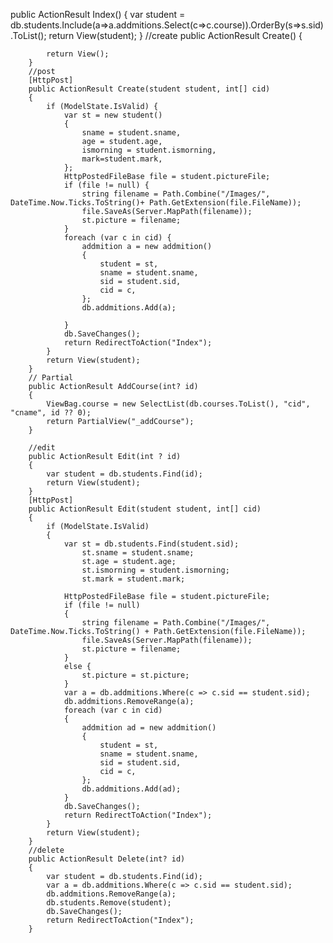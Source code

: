 public ActionResult Index()
        {
            var student = db.students.Include(a=>a.addmitions.Select(c=>c.course)).OrderBy(s=>s.sid).ToList();
            return View(student);
        }
        //create
        public ActionResult Create()
        {

            return View();
        }
        //post
        [HttpPost]  
        public ActionResult Create(student student, int[] cid)
        {
            if (ModelState.IsValid) {
                var st = new student()
                {
                    sname = student.sname,
                    age = student.age,
                    ismorning = student.ismorning,
                    mark=student.mark,                    
                };
                HttpPostedFileBase file = student.pictureFile;
                if (file != null) {
                    string filename = Path.Combine("/Images/", DateTime.Now.Ticks.ToString()+ Path.GetExtension(file.FileName));
                    file.SaveAs(Server.MapPath(filename));
                    st.picture = filename;
                }
                foreach (var c in cid) {
                    addmition a = new addmition()
                    {
                        student = st,
                        sname = student.sname,
                        sid = student.sid,
                        cid = c,
                    };
                    db.addmitions.Add(a);
                  
                }
                db.SaveChanges();
                return RedirectToAction("Index");
            }
            return View(student);
        }
        // Partial
        public ActionResult AddCourse(int? id)
        {
            ViewBag.course = new SelectList(db.courses.ToList(), "cid", "cname", id ?? 0);
            return PartialView("_addCourse");
        }

        //edit
        public ActionResult Edit(int ? id)
        {
            var student = db.students.Find(id);
            return View(student);
        }
        [HttpPost]
        public ActionResult Edit(student student, int[] cid)
        {
            if (ModelState.IsValid)
            {              
                var st = db.students.Find(student.sid);
                    st.sname = student.sname;
                    st.age = student.age;
                    st.ismorning = student.ismorning;
                    st.mark = student.mark;
               
                HttpPostedFileBase file = student.pictureFile;
                if (file != null)
                {
                    string filename = Path.Combine("/Images/", DateTime.Now.Ticks.ToString() + Path.GetExtension(file.FileName));
                    file.SaveAs(Server.MapPath(filename));
                    st.picture = filename;
                }
                else {
                    st.picture = st.picture;
                }          
                var a = db.addmitions.Where(c => c.sid == student.sid);
                db.addmitions.RemoveRange(a);
                foreach (var c in cid)
                {
                    addmition ad = new addmition()
                    {
                        student = st,
                        sname = student.sname,
                        sid = student.sid,
                        cid = c,
                    };
                    db.addmitions.Add(ad);
                }
                db.SaveChanges();
                return RedirectToAction("Index");
            }
            return View(student);
        }
        //delete
        public ActionResult Delete(int? id)
        {
            var student = db.students.Find(id);
            var a = db.addmitions.Where(c => c.sid == student.sid);
            db.addmitions.RemoveRange(a);
            db.students.Remove(student);
            db.SaveChanges();
            return RedirectToAction("Index");
        }
